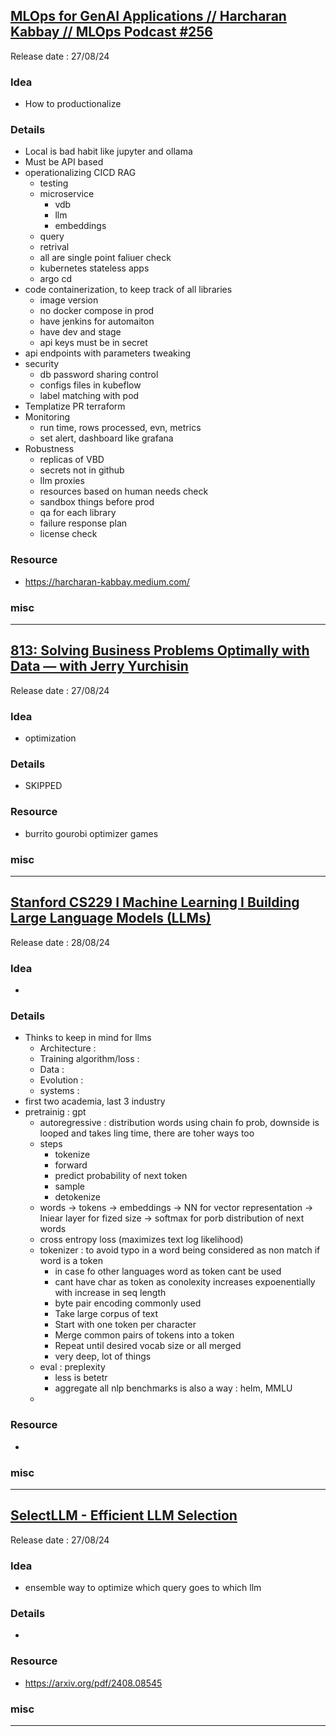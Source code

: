 ## [MLOps for GenAI Applications // Harcharan Kabbay // MLOps Podcast #256](https://youtu.be/SIZdOMIv6HA)
Release date : 27/08/24
### Idea
- How to productionalize

### Details
- Local is bad habit like jupyter and ollama
- Must be API based
- operationalizing CICD RAG 
    - testing 
    - microservice
        - vdb
        - llm
        - embeddings
    - query
    - retrival
    - all are single point faliuer check
    - kubernetes stateless apps
    - argo cd
- code containerization, to keep track of all libraries
    - image version
    - no docker compose in prod
    - have jenkins for automaiton
    - have dev and stage
    - api keys must be in secret
- api endpoints with parameters tweaking
- security 
    - db password sharing control
    - configs files in kubeflow
    - label matching with pod
- Templatize PR terraform
- Monitoring
    - run time, rows processed, evn, metrics
    - set alert, dashboard like grafana
- Robustness
    - replicas of VBD
    - secrets not in github
    - llm proxies
    - resources based on human needs check
    - sandbox things before prod
    - qa for each library
    - failure response plan
    - license check

### Resource
- https://harcharan-kabbay.medium.com/

### misc
 
---
## [813: Solving Business Problems Optimally with Data — with Jerry Yurchisin](https://youtu.be/00VDmw8Eks4)
Release date : 27/08/24
### Idea
- optimization

### Details
- SKIPPED

### Resource
- burrito gourobi optimizer games

### misc
 
---
## [Stanford CS229 I Machine Learning I Building Large Language Models (LLMs)](https://youtu.be/9vM4p9NN0Ts)
Release date : 28/08/24
### Idea
- 

### Details
- Thinks to keep in mind for llms
    - Architecture : 
    - Training algorithm/loss : 
    - Data : 
    - Evolution : 
    - systems : 
- first two academia, last 3 industry
- pretrainig : gpt
    - autoregressive : distribution words using chain fo prob, downside is looped and takes ling time, there are toher ways too
    - steps
        - tokenize
        - forward
        - predict probability of next token
        - sample
        - detokenize
    - words -> tokens -> embeddings -> NN for vector representation -> lniear layer for fized size -> softmax for porb distribution of next words
    - cross entropy loss (maximizes text log likelihood)
    - tokenizer : to avoid typo in a word being considered as non match if word is a token
        - in case fo other languages word as token cant be used
        - cant have char as token as conolexity increases expoenentially with increase in seq length
        - byte pair encoding commonly used
        - Take large corpus of text
        - Start with one token per character
        - Merge common pairs of tokens into a token
        - Repeat until desired vocab size or all merged
        - very deep, lot of things
    - eval : preplexity
        - less is betetr
        - aggregate all nlp benchmarks is also a way : helm, MMLU
    - 

### Resource
- 

### misc
 
---
## [SelectLLM - Efficient LLM Selection](https://youtu.be/m5EpOUSzWGw)
Release date : 27/08/24
### Idea
- ensemble way to optimize which query goes to which llm

### Details
- 

### Resource
- https://arxiv.org/pdf/2408.08545

### misc
 
---
